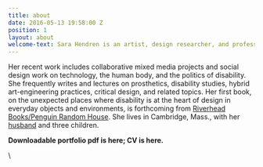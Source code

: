 ```yaml
---
title: about
date: 2016-05-13 19:58:00 Z
position: 1
layout: about
welcome-text: Sara Hendren is an artist, design researcher, and professor at [Olin College of Engineering](http://www.olin.edu/), outside Boston, where she runs the [Adaptation \+ Ability Group](aplusa.org).
---
```


Her recent work includes collaborative mixed media projects and social design work on technology, the human body, and the politics of disability. She frequently writes and lectures on prosthetics, disability studies, hybrid art-engineering practices, critical design, and related topics. Her first book, on the unexpected places where disability is at the heart of design in everyday objects and environments, is forthcoming from [Riverhead Books/Penguin Random House](http://www.penguin.com/meet/publishers/riverhead/?ref=2B4575AB81AF). She lives in Cambridge, Mass., with her [husband](http://www.brianfunck.com/) and three children.

**Downloadable portfolio pdf is here; CV is here.**

\
